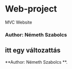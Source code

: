 # Web-project
MVC Website 
### Author: Németh Szabolcs 
## itt egy változattás
**Author: Németh Szabolcs **.
